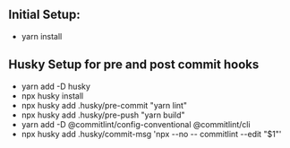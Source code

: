 ## Initial Setup:

- yarn install

## Husky Setup for pre and post commit hooks

- yarn add -D husky
- npx husky install
- npx husky add .husky/pre-commit "yarn lint"
- npx husky add .husky/pre-push "yarn build"
- yarn add -D @commitlint/config-conventional @commitlint/cli
- npx husky add .husky/commit-msg 'npx --no -- commitlint --edit "$1"'
